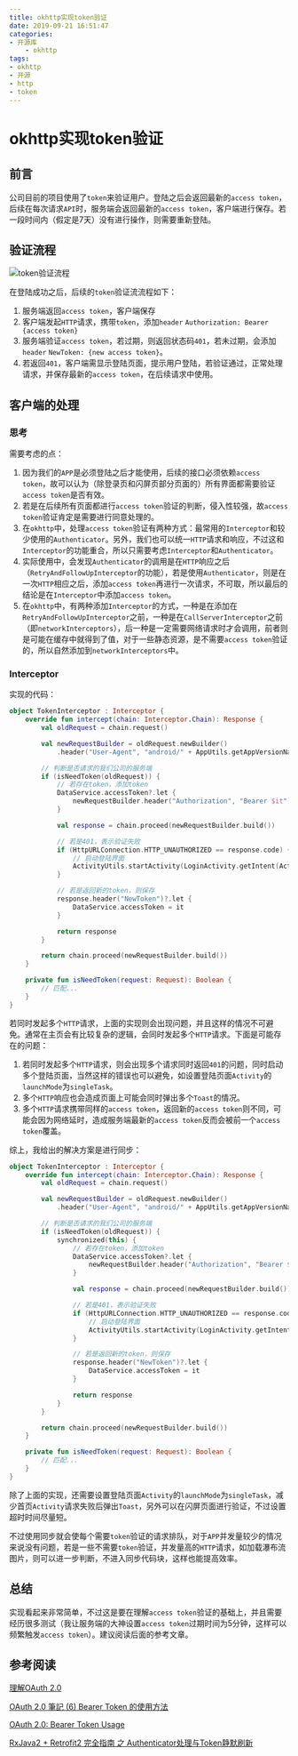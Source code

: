 ```yaml
---
title: okhttp实现token验证
date: 2019-09-21 16:51:47
categories:
- 开源库
    - okhttp
tags:
- okhttp
- 开源
- http
- token
---
```


# okhttp实现token验证

## 前言

公司目前的项目使用了`token`来验证用户。登陆之后会返回最新的`access token`，后续在每次请求`API`时，服务端会返回最新的`access token`，客户端进行保存。若一段时间内（假定是7天）没有进行操作，则需要重新登陆。

## 验证流程

![token验证流程](token验证流程.png)

在登陆成功之后，后续的`token`验证流流程如下：

1. 服务端返回`access token`，客户端保存
2. 客户端发起`HTTP`请求，携带`token`，添加`header` `Authorization: Bearer {access token}`
3. 服务端验证`access token`，若过期，则返回状态码`401`，若未过期，会添加`header` `NewToken: {new access token}`。
4. 若返回`401`，客户端需显示登陆页面，提示用户登陆，若验证通过，正常处理请求，并保存最新的`access token`，在后续请求中使用。

## 客户端的处理

### 思考

需要考虑的点：

1. 因为我们的`APP`是必须登陆之后才能使用，后续的接口必须依赖`access token`，故可以认为（除登录页和闪屏页部分页面的）所有界面都需要验证`access token`是否有效。
2. 若是在后续所有页面都进行`access token`验证的判断，侵入性较强，故`access token`验证肯定是需要进行同意处理的。
3. 在`okhttp`中，处理`access token`验证有两种方式：最常用的`Interceptor`和较少使用的`Authenticator`。另外，我们也可以统一`HTTP`请求和响应，不过这和`Interceptor`的功能重合，所以只需要考虑`Interceptor`和`Authenticator`。
4. 实际使用中，会发现`Authenticator`的调用是在`HTTP`响应之后（`RetryAndFollowUpInterceptor`的功能），若是使用`Authenticator`，则是在一次`HTTP`相应之后，添加`access token`再进行一次请求，不可取，所以最后的结论是在`Interceptor`中添加`access token`。
5. 在`okhttp`中，有两种添加`Interceptor`的方式，一种是在添加在`RetryAndFollowUpInterceptor`之前，一种是在`CallServerInterceptor`之前（即`networkInterceptors`），后一种是一定需要网络请求时才会调用，前者则是可能在缓存中就得到了值，对于一些静态资源，是不需要`access token`验证的，所以自然添加到`networkInterceptors`中。

### Interceptor

实现的代码：

```kotlin
object TokenInterceptor : Interceptor {
    override fun intercept(chain: Interceptor.Chain): Response {
        val oldRequest = chain.request()

        val newRequestBuilder = oldRequest.newBuilder()
            .header("User-Agent", "android/" + AppUtils.getAppVersionName())

        // 判断是否请求的我们公司的服务端
        if (isNeedToken(oldRequest)) {
            // 若存在token，添加token
            DataService.accessToken?.let {
                newRequestBuilder.header("Authorization", "Bearer $it")
            }

            val response = chain.proceed(newRequestBuilder.build())

            // 若是401，表示验证失败
            if (HttpURLConnection.HTTP_UNAUTHORIZED == response.code) {
                // 启动登陆界面
                ActivityUtils.startActivity(LoginActivity.getIntent(ActivityUtils.getTopActivity()))
            }

            // 若是返回新的token，则保存
            response.header("NewToken")?.let {
                DataService.accessToken = it
            }

            return response
        }

        return chain.proceed(newRequestBuilder.build())
    }

    private fun isNeedToken(request: Request): Boolean {
        // 匹配...
    }
}
```

若同时发起多个`HTTP`请求，上面的实现则会出现问题，并且这样的情况不可避免。通常在主页会有比较复杂的逻辑，会同时发起多个`HTTP`请求。下面是可能存在的问题：

1. 若同时发起多个`HTTP`请求，则会出现多个请求同时返回`401`的问题，同时启动多个登陆页面，当然这样的错误也可以避免，如设置登陆页面`Activity`的`launchMode`为`singleTask`。
2. 多个`HTTP`响应也会造成页面上可能会同时弹出多个`Toast`的情况。
3. 多个`HTTP`请求携带同样的`access token`，返回新的`access token`则不同，可能会因为网络延时，造成服务端最新的`access token`反而会被前一个`access token`覆盖。

综上，我给出的解决方案是进行同步：

```kotlin
object TokenInterceptor : Interceptor {
    override fun intercept(chain: Interceptor.Chain): Response {
        val oldRequest = chain.request()

        val newRequestBuilder = oldRequest.newBuilder()
            .header("User-Agent", "android/" + AppUtils.getAppVersionName())

        // 判断是否请求的我们公司的服务端
        if (isNeedToken(oldRequest)) {
            synchronized(this) {
                // 若存在token，添加token
                DataService.accessToken?.let {
                    newRequestBuilder.header("Authorization", "Bearer $it")
                }

                val response = chain.proceed(newRequestBuilder.build())

                // 若是401，表示验证失败
                if (HttpURLConnection.HTTP_UNAUTHORIZED == response.code) {
                    // 启动登陆界面
                    ActivityUtils.startActivity(LoginActivity.getIntent(ActivityUtils.getTopActivity()))
                }

                // 若是返回新的token，则保存
                response.header("NewToken")?.let {
                    DataService.accessToken = it
                }

                return response
            }
        }

        return chain.proceed(newRequestBuilder.build())
    }

    private fun isNeedToken(request: Request): Boolean {
        // 匹配...
    }
}
```

除了上面的实现，还需要设置登陆页面`Activity`的`launchMode`为`singleTask`，减少首页`Activity`请求失败后弹出`Toast`，另外可以在闪屏页面进行验证，不过设置超时时间尽量短。

不过使用同步就会使每个需要`token`验证的请求排队，对于`APP`并发量较少的情况来说没有问题，若是一些不需要`token`验证，并发量高的`HTTP`请求，如加载瀑布流图片，则可以进一步判断，不进入同步代码块，这样也能提高效率。

## 总结

实现看起来非常简单，不过这是要在理解`access token`验证的基础上，并且需要经历很多测试（我让服务端的大神设置`access token`过期时间为5分钟，这样可以频繁触发`access token`）。建议阅读后面的参考文章。

## 参考阅读

[理解OAuth 2.0](http://www.ruanyifeng.com/blog/2014/05/oauth_2_0.html)

[OAuth 2.0 筆記 (6) Bearer Token 的使用方法](http://www.blog.chinaunix.net/uid-9162199-id-4694665.html)

[OAuth 2.0: Bearer Token Usage](https://www.cnblogs.com/XiongMaoMengNan/p/6785155.html)

[RxJava2 + Retrofit2 完全指南 之 Authenticator处理与Token静默刷新](https://www.jianshu.com/p/7a2d2d7497a1)


